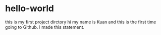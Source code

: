 # hello-world
this is my first project dirctory
hi my name is Kuan and this is the first time going to Github. 
I made this statement. 
